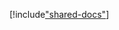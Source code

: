 ﻿---
uid: ToSic.Sxc.Dnn.RazorComponent.App
---
[!include["shared-docs"](../Web/IDynamicCode.App.md)]
